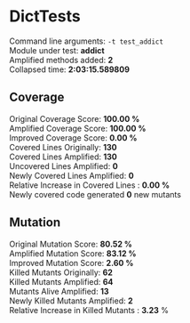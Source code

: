 



# DictTests
  
Command line arguments: `-t test_addict`  
Module under test: **addict**  
Amplified methods added: **2**  
Collapsed time: **2:03:15.589809**
## Coverage
  
Original Coverage Score: **100.00 %**  
Amplified Coverage Score: **100.00 %**  
Improved Coverage Score: **0.00 %**  
Covered Lines Originally: **130**  
Covered Lines Amplified: **130**  
Uncovered Lines Amplified: **0**  
Newly Covered Lines Amplified: **0**  
Relative Increase in Covered Lines : **0.00 %**  
Newly covered code generated **0** new mutants
## Mutation
  
Original Mutation Score: **80.52 %**  
Amplified Mutation Score: **83.12 %**  
Improved Mutation Score: **2.60 %**  
Killed Mutants Originally: **62**  
Killed Mutants Amplified: **64**  
Mutants Alive Amplified: **13**  
Newly Killed Mutants Amplified: **2**  
Relative Increase in Killed Mutants : **3.23** %
